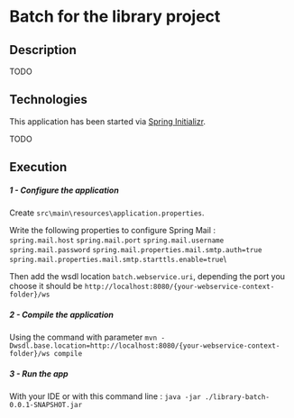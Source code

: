 # Batch for the library project  
  
## Description  
  
TODO
  
## Technologies  
  
This application has been started via [Spring Initializr](https://start.spring.io/).  
  
TODO

## Execution

##### 1 - Configure the application

Create `src\main\resources\application.properties`. 

Write the following properties to configure Spring Mail :\
`spring.mail.host`
`spring.mail.port`
`spring.mail.username`
`spring.mail.password`
`spring.mail.properties.mail.smtp.auth=true`
`spring.mail.properties.mail.smtp.starttls.enable=true`\
 
 Then add the wsdl location `batch.webservice.uri`, depending the port you choose it should be `http://localhost:8080/{your-webservice-context-folder}/ws`
 
##### 2 - Compile the application

Using the command with parameter `mvn -Dwsdl.base.location=http://localhost:8080/{your-webservice-context-folder}/ws compile`

##### 3 - Run the app

With your IDE or with this command line : `java -jar ./library-batch-0.0.1-SNAPSHOT.jar`